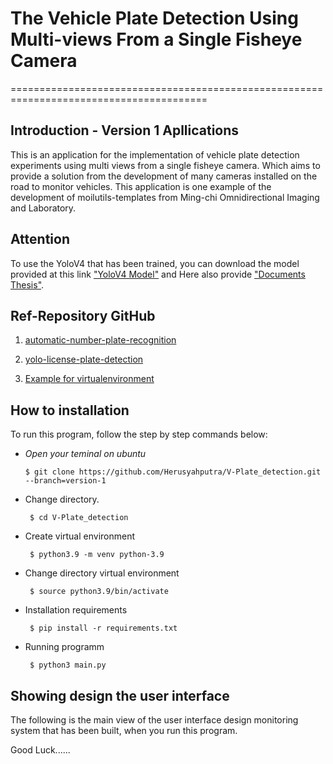 # The Vehicle Plate Detection Using Multi-views From a Single Fisheye Camera
========================================================================================

## Introduction - Version 1 Apllications

This is an application for the implementation of vehicle plate detection experiments using multi views from a single fisheye camera. Which aims to provide a solution from the development of many cameras installed on the road to monitor vehicles. This application is one example of the development of moilutils-templates from Ming-chi Omnidirectional Imaging and Laboratory. 


## Attention
To use the YoloV4 that has been trained, you can download the model provided at this link ["YoloV4 Model"](https://mcut-my.sharepoint.com/:f:/g/personal/m09158023_o365_mcut_edu_tw/EtHEDclopVtBq9Yspxe1t-UBGfTv-IjtpwMUD8B4b6YopQ?e=19bhOt) and Here also provide ["Documents Thesis"](https://mcut-my.sharepoint.com/:f:/g/personal/m09158023_o365_mcut_edu_tw/Ev-KvSo2jYtLt3DudTVmN7UB2GBZraF5CCQI_sOYKGym2g?e=hMzmqv).

## Ref-Repository GitHub 

1. [automatic-number-plate-recognition](https://github.com/wasdac9/automatic-number-plate-recognition)

2. [yolo-license-plate-detection](https://github.com/alitourani/yolo-license-plate-detection)

3. [Example for virtualenvironment](https://www.ntweekly.com/2021/04/14/create-a-python-3-9-virtual-environment-ubuntu)

## How to installation

To run this program, follow the step by step commands below:

  - *Open your teminal on ubuntu*
  
    ```$ git clone https://github.com/Herusyahputra/V-Plate_detection.git --branch=version-1```
  
  - Change directory.
  
    ``` $ cd V-Plate_detection```
  
  - Create virtual environment

    ``` $ python3.9 -m venv python-3.9```
  
  - Change directory virtual environment
  
    ``` $ source python3.9/bin/activate```
    
  - Installation requirements
  
    ``` $ pip install -r requirements.txt```
  
  - Running programm
  
    ``` $ python3 main.py```

## Showing design the user interface 

The following is the main view of the user interface design monitoring system that has been built, when you run this program.



Good Luck......



